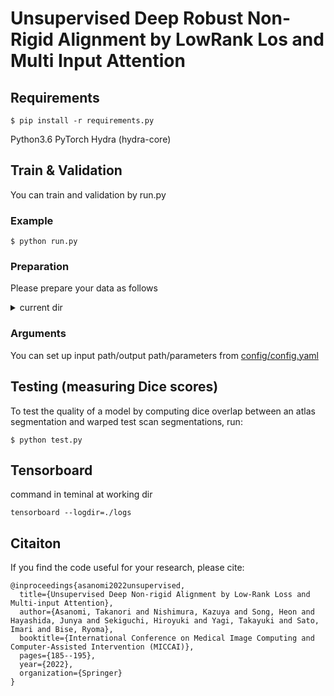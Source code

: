 # Unsupervised Deep Robust Non-Rigid Alignment by LowRank Los and Multi Input Attention

## Requirements
```
$ pip install -r requirements.py
```
Python3.6
PyTorch
Hydra (hydra-core)

## Train & Validation 
You can train and validation by run.py
### Example
```
$ python run.py
```

### Preparation
Please prepare your data as follows

<details><summary>current dir</summary><div>

```
./data
    ├── train_imgs
    │   ├── img                            # Arbitrary input imgs
    │   │   ├── 0000.pt                    # 0000.pt has 8 imgs. 8 is batch_size.
    │   │   ├── 0001.pt
    │   │   ├── :
    │   │   └── n.pt
    │   ├── erase                          # Erase is denoised input imgs used for test. Not used for training.
    │   │    ├── 0000.pt
    │   │    ├── 0001.pt
    │   │    ├── :
    │   │    └── n.pt
    │   └── transe                         # Transe is denoised & sparse complement input imgs used for test. Not used for training.
    │       ├── 0000.pt
    │       ├── 0001.pt
    │       ├── :
    │       └── n.pt
    │
    ├── eval_imgs
    │       (Same structure of train_imgs. Without eval_img, part of train_img is used for evaluation)
    └── test_imgs
            (Same structure of train_imgs)
```
</div></details>

### Arguments
You can set up input path/output path/parameters from 
[config/config.yaml](https://github.com/asanomitakanori/Unsupervised-Deep-Non-Rigid-Alignment-by-Low-Rank-Loss-and-Multi-Input-Attention/blob/main/config/config.yaml)

## Testing (measuring Dice scores)
To test the quality of a model by computing dice overlap between an atlas segmentation and warped test scan segmentations, run:
```
$ python test.py
```

## Tensorboard 
command in teminal at working dir
```
tensorboard --logdir=./logs
```
## Citaiton
If you find the code useful for your research, please cite:
```
@inproceedings{asanomi2022unsupervised,
  title={Unsupervised Deep Non-rigid Alignment by Low-Rank Loss and Multi-input Attention},
  author={Asanomi, Takanori and Nishimura, Kazuya and Song, Heon and Hayashida, Junya and Sekiguchi, Hiroyuki and Yagi, Takayuki and Sato, Imari and Bise, Ryoma},
  booktitle={International Conference on Medical Image Computing and Computer-Assisted Intervention (MICCAI)},
  pages={185--195},
  year={2022},
  organization={Springer}
}
```
